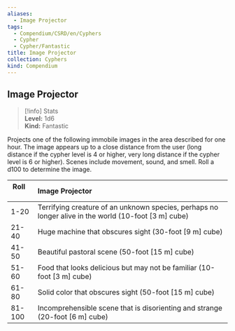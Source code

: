 ```yaml
---
aliases:
  - Image Projector
tags:
  - Compendium/CSRD/en/Cyphers
  - Cypher
  - Cypher/Fantastic
title: Image Projector
collection: Cyphers
kind: Compendium
---
```

## Image Projector  
>[!info] Stats  
> **Level:** 1d6  
> **Kind:** Fantastic
  
Projects one of the following immobile images in the area described for one hour. The image appears up to a close distance from the user (long distance if the cypher level is 4 or higher, very long distance if the cypher level is 6 or higher). Scenes include movement, sound, and smell. Roll a d100 to determine the image.  

|  Roll &nbsp; &nbsp; &nbsp; | Image Projector  |  
| ------------- | :----------- |  
| 1-20 | Terrifying creature of an unknown species, perhaps no longer alive in the world (10-foot [3 m] cube) |  
| 21-40 | Huge machine that obscures sight (30-foot [9 m] cube) |  
| 41-50 | Beautiful pastoral scene (50-foot [15 m] cube) |  
| 51-60 | Food that looks delicious but may not be familiar (10-foot [3 m] cube) |  
| 61-80 | Solid color that obscures sight (50-foot [15 m] cube) |  
| 81-100 | Incomprehensible scene that is disorienting and strange (20-foot [6 m] cube) |